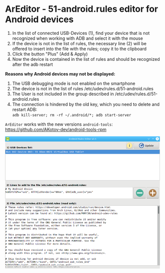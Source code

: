 # ArEditor - 51-android.rules editor for Android devices
1. In the list of connected USB-Devices (1), find your device that is not recognized when working with ADB and select it with the mouse
2. If the device is not in the list of rules, the necessary line (2) will be offered to insert into the file with the rules; copy it to the clipboard
3. Click the button "Plus" (Add & Apply)
4. Now the device is contained in the list of rules and should be recognized after the adb restart  

**Reasons why Android devices may not be displayed:**
1. The USB debugging mode is not enabled on the smartphone
2. The device is not in the list of rules /etc/udev/rules.d/51-android.rules
3. The User is not included in the group described in /etc/udev/rules.d/51-android.rules 
4. The connection is hindered by the old key, which you need to delete and restart ADB:  
`adb kill-server; rm -rf ~/.android/*; adb start-server`  

`ArEditor` works with the new versions `android-tools`: https://github.com/AKotov-dev/android-tools-rpm

![](https://github.com/AKotov-dev/areditor/blob/main/ScreenShot2.png)
